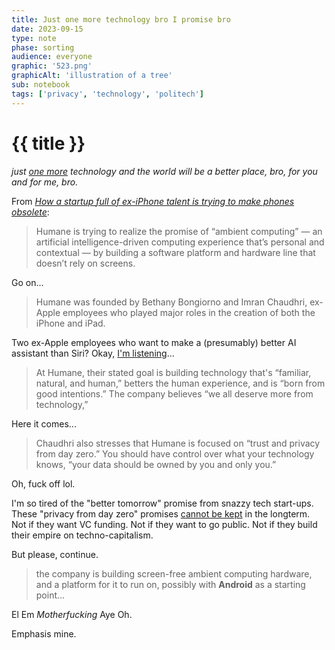 ```yaml
---
title: Just one more technology bro I promise bro
date: 2023-09-15
type: note
phase: sorting
audience: everyone
graphic: '523.png'
graphicAlt: 'illustration of a tree'
sub: notebook
tags: ['privacy', 'technology', 'politech']
---
```

# {{ title }}

*just [one more](https://x.com/MidTNDSA/status/1529594847459389440) technology and the world will be a better place, bro, for you and for me, bro.*

From *[How a startup full of ex-iPhone talent is trying to make phones obsolete](https://www.inverse.com/tech/humane-projection-device-ex-apple-employees-artificial-intelligence)*:

> Humane is trying to realize the promise of “ambient computing” — an artificial intelligence-driven computing experience that’s personal and contextual — by building a software platform and hardware line that doesn’t rely on screens.

Go on...


> Humane was founded by Bethany Bongiorno and Imran Chaudhri, ex-Apple employees who played major roles in the creation of both the iPhone and iPad. 


Two ex-Apple employees who want to make a (presumably) better AI assistant than Siri? Okay, [I'm listening](https://notebook.fromjason.xyz/if-apple-doesnt-fix-siri-soon-im-out)...

> At Humane, their stated goal is building technology that's “familiar, natural, and human,” betters the human experience, and is “born from good intentions.” The company believes “we all deserve more from technology,” 

Here it comes...

> Chaudhri also stresses that Humane is focused on “trust and privacy from day zero.” You should have control over what your technology knows, “your data should be owned by you and only you.”

Oh, fuck off lol. 

I'm so tired of the "better tomorrow" promise from snazzy tech start-ups. These "privacy from day zero" promises [cannot be kept](https://en.wikipedia.org/wiki/Don%27t_be_evil) in the longterm. Not if they want VC funding. Not if they want to go public. Not if they build their empire on techno-capitalism. 

But please, continue. 

> the company is building screen-free ambient computing hardware, and a platform for it to run on, possibly with **Android** as a starting point...

El Em *Motherfucking* Aye Oh. 

Emphasis mine. 